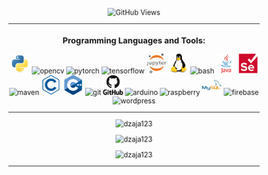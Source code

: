 <div align="center">
  
![GitHub Views](https://komarev.com/ghpvc/?username=dzaja123)
</div>

---

<h3 align="center">Programming Languages and Tools: </h3>

<p align="center"> 
<a> <img src="https://raw.githubusercontent.com/devicons/devicon/master/icons/python/python-original.svg" alt="python" width="40" height="40"/> </a>
<a> <img src="https://www.vectorlogo.zone/logos/opencv/opencv-icon.svg" alt="opencv" width="40" height="40"/> </a>  
<a> <img src="https://www.vectorlogo.zone/logos/pytorch/pytorch-icon.svg" alt="pytorch" width="40" height="40"/> </a> 
<a> <img src="https://www.vectorlogo.zone/logos/tensorflow/tensorflow-icon.svg" alt="tensorflow" width="40" height="40"/> </a>  
<a> <img src="https://github.com/devicons/devicon/blob/master/icons/jupyter/jupyter-original-wordmark.svg" alt="jupyter" width="40" height="40"/> </a> 
<a> <img src="https://github.com/devicons/devicon/blob/master/icons/linux/linux-original.svg" alt="linux" width="40" height="40"/> </a> 
<a> <img src="https://www.vectorlogo.zone/logos/gnu_bash/gnu_bash-icon.svg" alt="bash" width="40" height="40"/> </a> 
<a> <img src="https://github.com/devicons/devicon/blob/master/icons/java/java-original-wordmark.svg" alt="java" width="40" height="40"/> </a> 
<a> <img src="https://github.com/devicons/devicon/blob/master/icons/selenium/selenium-original.svg" alt="selenium" width="40" height="40"/> </a>
<a> <img src="https://github.com/get-icon/geticon/blob/master/icons/maven.svg" alt="maven" width="40" height="40"/> </a>
<a> <img src="https://github.com/devicons/devicon/blob/master/icons/c/c-line.svg" alt="c" width="40" height="40"/> </a> 
<a> <img src="https://raw.githubusercontent.com/devicons/devicon/master/icons/cplusplus/cplusplus-original.svg" alt="cplusplus" width="40" height="40"/> </a> 
<a> <img src="https://www.vectorlogo.zone/logos/git-scm/git-scm-icon.svg" alt="git" width="40" height="40"/> </a> 
<a> <img src="https://github.com/devicons/devicon/blob/master/icons/github/github-original-wordmark.svg" alt="github" width="40" height="40"/> </a>
<a> <img src="https://cdn.worldvectorlogo.com/logos/arduino-1.svg" alt="arduino" width="40" height="40"/> </a>
<a> <img src="https://www.vectorlogo.zone/logos/raspberrypi/raspberrypi-icon.svg" alt="raspberry" width="40" height="40"/> </a> 
<a> <img src="https://github.com/devicons/devicon/blob/master/icons/mysql/mysql-original-wordmark.svg" alt="sql" width="40" height="40"/> </a> 
<a> <img src="https://www.vectorlogo.zone/logos/firebase/firebase-icon.svg" alt="firebase" width="40" height="40"/> </a> 
<a> <img src="https://www.vectorlogo.zone/logos/wordpress/wordpress-tile.svg" alt="wordpress" width="40" height="40"/> </a>
</p>

---

<p align="center">
  <img src="https://github-readme-stats.vercel.app/api?username=dzaja123&show_icons=true&locale=en&theme=merko&custom_title=Nikola's GitHub stats" alt="dzaja123" /> 
</p>

<p align="center">
  <img src="https://github-readme-streak-stats.herokuapp.com/?user=dzaja123&show_icons=true&locale=en&theme=merko" alt="dzaja123" />
</p>

<p align="center">
  <img src="https://github-readme-stats.vercel.app/api/top-langs?username=dzaja123&layout=compact&show_icons=true&locale=en&theme=merko" alt="dzaja123" />
</p>

---
